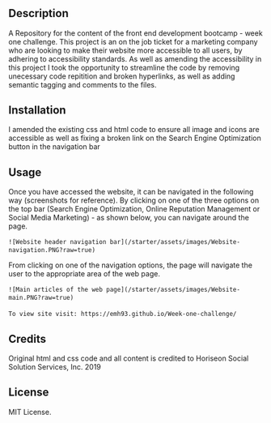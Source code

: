 # <Week-one-challenge>

## Description

A Repository for the content of the front end development bootcamp - week one challenge. This project is an on the job ticket for a marketing company who are looking to make their website more accessible to all users, by adhering to accessibility standards. As well as amending the accessibility in this project I took the opportunity to streamline the code by removing unecessary code repitition and broken hyperlinks, as well as adding semantic tagging and comments to the files.


## Installation

I amended the existing css and html code to ensure all image and icons are accessible as well as fixing a broken link on the Search Engine Optimization button in the navigation bar

## Usage

Once you have accessed the website, it can be navigated in the following way (screenshots for reference). By clicking on one of the three options on the top bar (Search Engine Optimization, Online Reputation Management or Social Media Marketing) - as shown below, you can navigate around the page.


    ![Website header navigation bar](/starter/assets/images/Website-navigation.PNG?raw=true)


From clicking on one of the navigation options, the page will navigate the user to the appropriate area of the web page.

    ![Main articles of the web page](/starter/assets/images/Website-main.PNG?raw=true)

    To view site visit: https://emh93.github.io/Week-one-challenge/ 

## Credits

Original html and css code and all content is credited to Horiseon Social Solution Services, Inc. 2019

## License

MIT License.

